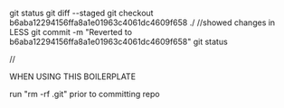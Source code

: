 git status
git diff --staged
git checkout b6aba12294156ffa8a1e01963c4061dc4609f658 ./
//showed changes in LESS
git commit -m "Reverted to b6aba12294156ffa8a1e01963c4061dc4609f658"
git status

//

WHEN USING THIS BOILERPLATE

run "rm -rf .git" prior to committing repo